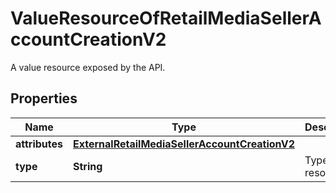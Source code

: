

# ValueResourceOfRetailMediaSellerAccountCreationV2

A value resource exposed by the API.

## Properties

| Name | Type | Description | Notes |
|------------ | ------------- | ------------- | -------------|
|**attributes** | [**ExternalRetailMediaSellerAccountCreationV2**](ExternalRetailMediaSellerAccountCreationV2.md) |  |  [optional] |
|**type** | **String** | Type of the resource. |  [optional] |




